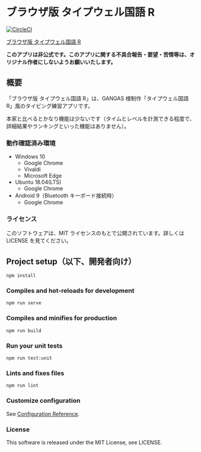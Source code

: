 # ブラウザ版 タイプウェル国語 R

[![CircleCI](https://circleci.com/gh/fiore57/TypeWell-in-browser/tree/master.svg?style=svg)](https://circleci.com/gh/fiore57/TypeWell-in-browser/tree/master)

[ブラウザ版 タイプウェル国語 R](https://typewell-in-browser.web.app/)

**このアプリは非公式です。このアプリに関する不具合報告・要望・苦情等は、オリジナル作者にしないようお願いいたします。**

## 概要

「ブラウザ版 タイプウェル国語 R」は、GANGAS 様制作「タイプウェル国語 R」風のタイピング練習アプリです。

本家と比べるとかなり機能は少ないです（タイムとレベルを計測できる程度で、詳細結果やランキングといった機能はありません）。

### 動作確認済み環境

- Windows 10
  - Google Chrome
  - Vivaldi
  - Microsoft Edge
- Ubuntu 18.04(LTS)
  - Google Chrome
- Android 9（Bluetooth キーボード接続時）
  - Google Chrome

### ライセンス

このソフトウェアは、MIT ライセンスのもとで公開されています。詳しくは LICENSE を見てください。

## Project setup（以下、開発者向け）

```
npm install
```

### Compiles and hot-reloads for development

```
npm run serve
```

### Compiles and minifies for production

```
npm run build
```

### Run your unit tests

```
npm run test:unit
```

### Lints and fixes files

```
npm run lint
```

### Customize configuration

See [Configuration Reference](https://cli.vuejs.org/config/).

### License

This software is released under the MIT License, see LICENSE.
